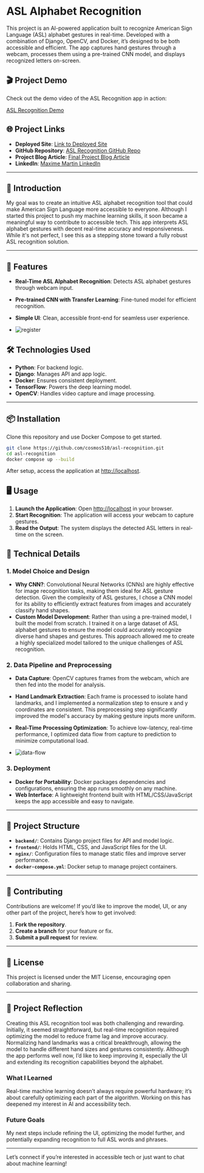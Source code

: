 

# ASL Alphabet Recognition

This project is an AI-powered application built to recognize American Sign Language (ASL) alphabet gestures in real-time. Developed with a combination of Django, OpenCV, and Docker, it’s designed to be both accessible and efficient. The app captures hand gestures through a webcam, processes them using a pre-trained CNN model, and displays recognized letters on-screen.

## 🎬 Project Demo
Check out the demo video of the ASL Recognition app in action:

[ASL Recognition Demo](https://github.com/user-attachments/assets/67c19f27-a10f-4b3b-b239-cd83fd91267a)




## 🌐 Project Links

- **Deployed Site**: [Link to Deployed Site](https://cosmos510.github.io/landing_page_asl.io/)
- **GitHub Repository**: [ASL Recognition GitHub Repo](https://github.com/cosmos510/asl-recognition)
- **Project Blog Article**: [Final Project Blog Article](https://www.linkedin.com/feed/update/urn:li:activity:7259995138817409025/)
- **LinkedIn**: [Maxime Martin LinkedIn](https://www.linkedin.com/in/maxime-martin-090731aa/)

---

## 📖 Introduction

My goal was to create an intuitive ASL alphabet recognition tool that could make American Sign Language more accessible to everyone. Although I started this project to push my machine learning skills, it soon became a meaningful way to contribute to accessible tech. This app interprets ASL alphabet gestures with decent real-time accuracy and responsiveness. While it's not perfect, I see this as a stepping stone toward a fully robust ASL recognition solution.

---

## 🧩 Features

- **Real-Time ASL Alphabet Recognition**: Detects ASL alphabet gestures through webcam input.
- **Pre-trained CNN with Transfer Learning**: Fine-tuned model for efficient recognition.
- **Simple UI**: Clean, accessible front-end for seamless user experience.

- ![register](https://github.com/user-attachments/assets/5f942d0d-9b11-4ba5-8605-f38944a9b675)


## 🛠️ Technologies Used

- **Python**: For backend logic.
- **Django**: Manages API and app logic.
- **Docker**: Ensures consistent deployment.
- **TensorFlow**: Powers the deep learning model.
- **OpenCV**: Handles video capture and image processing.

---

## 📦 Installation

Clone this repository and use Docker Compose to get started.

```bash
git clone https://github.com/cosmos510/asl-recognition.git
cd asl-recognition
docker compose up --build
```
After setup, access the application at [http://localhost](http://localhost).

## 🖥️ Usage

1. **Launch the Application**: Open [http://localhost](http://localhost) in your browser.
2. **Start Recognition**: The application will access your webcam to capture gestures.
3. **Read the Output**: The system displays the detected ASL letters in real-time on the screen.

## 🧠 Technical Details

### 1. **Model Choice and Design**

- **Why CNN?**: Convolutional Neural Networks (CNNs) are highly effective for image recognition tasks, making them ideal for ASL gesture detection. Given the complexity of ASL gestures, I chose a CNN model for its ability to efficiently extract features from images and accurately classify hand shapes.
- **Custom Model Development**: Rather than using a pre-trained model, I built the model from scratch. I trained it on a large dataset of ASL alphabet gestures to ensure the model could accurately recognize diverse hand shapes and gestures. This approach allowed me to create a highly specialized model tailored to the unique challenges of ASL recognition.

### 2. Data Pipeline and Preprocessing

- **Data Capture**: OpenCV captures frames from the webcam, which are then fed into the model for analysis.
- **Hand Landmark Extraction**: Each frame is processed to isolate hand landmarks, and I implemented a normalization step to ensure x and y coordinates are consistent. This preprocessing step significantly improved the model's accuracy by making gesture inputs more uniform.
- **Real-Time Processing Optimization**: To achieve low-latency, real-time performance, I optimized data flow from capture to prediction to minimize computational load.

- ![data-flow](https://github.com/user-attachments/assets/4b87e55d-e40c-4184-b8a3-01050d87473a)


### 3. Deployment

- **Docker for Portability**: Docker packages dependencies and configurations, ensuring the app runs smoothly on any machine.
- **Web Interface**: A lightweight frontend built with HTML/CSS/JavaScript keeps the app accessible and easy to navigate.

---

## 📂 Project Structure

- **`backend/`**: Contains Django project files for API and model logic.
- **`frontend/`**: Holds HTML, CSS, and JavaScript files for the UI.
- **`nginx/`**: Configuration files to manage static files and improve server performance.
- **`docker-compose.yml`**: Docker setup to manage project containers.

---

## 🤝 Contributing

Contributions are welcome! If you’d like to improve the model, UI, or any other part of the project, here’s how to get involved:

1. **Fork the repository**.
2. **Create a branch** for your feature or fix.
3. **Submit a pull request** for review.

---

## 📜 License

This project is licensed under the MIT License, encouraging open collaboration and sharing.

---

## 📓 Project Reflection

Creating this ASL recognition tool was both challenging and rewarding. Initially, it seemed straightforward, but real-time recognition required optimizing the model to reduce frame lag and improve accuracy. Normalizing hand landmarks was a critical breakthrough, allowing the model to handle different hand sizes and gestures consistently. Although the app performs well now, I’d like to keep improving it, especially the UI and extending its recognition capabilities beyond the alphabet.

### What I Learned
Real-time machine learning doesn’t always require powerful hardware; it’s about carefully optimizing each part of the algorithm. Working on this has deepened my interest in AI and accessibility tech.

### Future Goals
My next steps include refining the UI, optimizing the model further, and potentially expanding recognition to full ASL words and phrases.

---

Let’s connect if you’re interested in accessible tech or just want to chat about machine learning!

